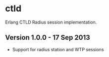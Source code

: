 ctld
====

Erlang CTLD Radius session implementation.

Version 1.0.0 - 17 Sep 2013
---------------------------

* Support for radius station and WTP sessions
